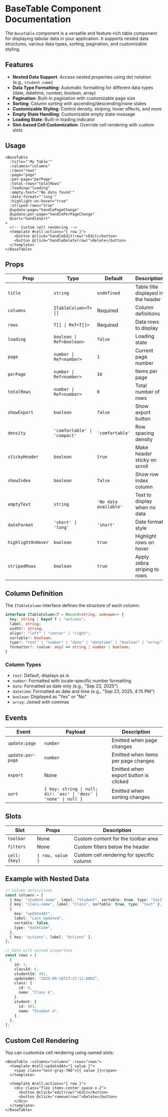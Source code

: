 # BaseTable Component Documentation

The `BaseTable` component is a versatile and feature-rich table component for displaying tabular data in your application. It supports nested data structures, various data types, sorting, pagination, and customizable styling.

## Features

- **Nested Data Support**: Access nested properties using dot notation (e.g., `student.name`)
- **Data Type Formatting**: Automatic formatting for different data types (date, datetime, number, boolean, array)
- **Pagination**: Built-in pagination with customizable page size
- **Sorting**: Column sorting with ascending/descending/none states
- **Customizable Styling**: Control density, striping, hover effects, and more
- **Empty State Handling**: Customizable empty state message
- **Loading State**: Built-in loading indicator
- **Slot-based Cell Customization**: Override cell rendering with custom slots

## Usage

```vue
<BaseTable
  :title="'My Table'"
  :columns="columns"
  :rows="rows"
  :page="page"
  :per-page="perPage"
  :total-rows="totalRows"
  :loading="loading"
  :empty-text="'No data found'"
  :date-format="'long'"
  :highlight-on-hover="true"
  :striped-rows="true"
  @update:page="handlePageChange"
  @update:per-page="handlePerPageChange"
  @sort="handleSort"
>
  <!-- Custom cell rendering -->
  <template #cell:actions="{ row }">
    <button @click="handleEdit(row)">Edit</button>
    <button @click="handleDelete(row)">Delete</button>
  </template>
</BaseTable>
```

## Props

| Prop               | Type                         | Default               | Description                         |
| ------------------ | ---------------------------- | --------------------- | ----------------------------------- |
| `title`            | `string`                     | `undefined`           | Table title displayed in the header |
| `columns`          | `ITableColumn<T>[]`          | Required              | Column definitions                  |
| `rows`             | `T[] \| Ref<T[]>`            | Required              | Data rows to display                |
| `loading`          | `boolean \| Ref<boolean>`    | `false`               | Loading state                       |
| `page`             | `number \| Ref<number>`      | `1`                   | Current page number                 |
| `perPage`          | `number \| Ref<number>`      | `10`                  | Items per page                      |
| `totalRows`        | `number \| Ref<number>`      | `0`                   | Total number of rows                |
| `showExport`       | `boolean`                    | `false`               | Show export button                  |
| `density`          | `'comfortable' \| 'compact'` | `'comfortable'`       | Row spacing density                 |
| `stickyHeader`     | `boolean`                    | `true`                | Make header sticky on scroll        |
| `showIndex`        | `boolean`                    | `false`               | Show row index column               |
| `emptyText`        | `string`                     | `'No data available'` | Text to display when no data        |
| `dateFormat`       | `'short' \| 'long'`          | `'short'`             | Date format style                   |
| `highlightOnHover` | `boolean`                    | `true`                | Highlight rows on hover             |
| `stripedRows`      | `boolean`                    | `true`                | Apply zebra striping to rows        |

## Column Definition

The `ITableColumn` interface defines the structure of each column:

```typescript
interface ITableColumn<T = Record<string, unknown>> {
  key: string | keyof T | "actions";
  label: string;
  width?: string;
  align?: "left" | "center" | "right";
  sortable?: boolean;
  type?: "text" | "number" | "date" | "datetime" | "boolean" | "array";
  formatter?: (value: any) => string | number | boolean;
}
```

### Column Types

- `text`: Default, displays as is
- `number`: Formatted with locale-specific number formatting
- `date`: Formatted as date only (e.g., "Sep 23, 2025")
- `datetime`: Formatted as date and time (e.g., "Sep 23, 2025, 4:15 PM")
- `boolean`: Displayed as "Yes" or "No"
- `array`: Joined with commas

## Events

| Event             | Payload                                                           | Description                           |
| ----------------- | ----------------------------------------------------------------- | ------------------------------------- |
| `update:page`     | `number`                                                          | Emitted when page changes             |
| `update:per-page` | `number`                                                          | Emitted when items per page changes   |
| `export`          | None                                                              | Emitted when export button is clicked |
| `sort`            | `{ key: string \| null; dir: 'asc' \| 'desc' \| 'none' \| null }` | Emitted when sorting changes          |

## Slots

| Slot         | Props            | Description                               |
| ------------ | ---------------- | ----------------------------------------- |
| `toolbar`    | None             | Custom content for the toolbar area       |
| `filters`    | None             | Custom filters below the header           |
| `cell:{key}` | `{ row, value }` | Custom cell rendering for specific column |

## Example with Nested Data

```typescript
// Column definitions
const columns = [
  { key: "student.name", label: "Student", sortable: true, type: "text" },
  { key: "class.name", label: "Class", sortable: true, type: "text" },
  {
    key: "updatedAt",
    label: "Last Updated",
    sortable: false,
    type: "datetime",
  },
  { key: "actions", label: "Actions" },
];

// Data with nested properties
const rows = [
  {
    id: 1,
    classId: 6,
    studentId: 401,
    updatedAt: "2025-09-18T17:27:12.686Z",
    class: {
      id: 6,
      name: "Class 6",
    },
    student: {
      id: 401,
      name: "Student 4",
    },
  },
];
```

## Custom Cell Rendering

You can customize cell rendering using named slots:

```vue
<BaseTable :columns="columns" :rows="rows">
  <template #cell:updatedAt="{ value }">
    <span class="text-gray-700">{{ value }}</span>
  </template>
  
  <template #cell:actions="{ row }">
    <div class="flex items-center space-x-2">
      <button @click="edit(row)">Edit</button>
      <button @click="remove(row)">Delete</button>
    </div>
  </template>
</BaseTable>
```
